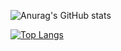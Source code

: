![Anurag's GitHub stats](https://github-readme-stats.vercel.app/api?username=anuraghazra&show_icons=true&theme=rdark)


[![Top Langs](https://github-readme-stats.vercel.app/api/top-langs/?username=cats0713&layout=compact)](https://github.com/anuraghazra/github-readme-stats)

